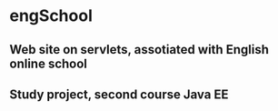 # engSchool
## Web site on servlets, assotiated with English online school
## Study project, second course Java EE
